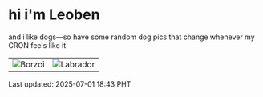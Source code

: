 # hi i'm Leoben

and i like dogs—so have some random dog pics that change whenever my CRON feels like it

|  |  |
|--------|----------|
| ![Borzoi](https://random-dog-vercel.vercel.app/api/random-borzoi?v=1751366582) | ![Labrador](https://random-dog-vercel.vercel.app/api/random-labrador?v=1751366582) |

Last updated: 2025-07-01 18:43 PHT
